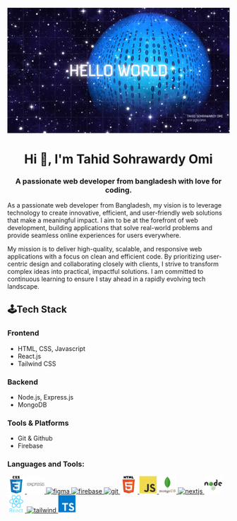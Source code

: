 ![logo](https://github.com/OMI786I/OMI786I/blob/main/Blue%20Textured%20Space%20Landscape%20Hello%20World%20Desktop%20Wallpaper.png)
<h1 align="center">Hi 👋, I'm Tahid Sohrawardy Omi</h1>
<h3 align="center">A passionate web developer from bangladesh with love for coding.</h3>
<p align="left">As a passionate web developer from Bangladesh, my vision is to leverage technology to create innovative, efficient, and user-friendly web solutions that make a meaningful impact. I aim to be at the forefront of web development, building applications that solve real-world problems and provide seamless online experiences for users everywhere.

My mission is to deliver high-quality, scalable, and responsive web applications with a focus on clean and efficient code. By prioritizing user-centric design and collaborating closely with clients, I strive to transform complex ideas into practical, impactful solutions. I am committed to continuous learning to ensure I stay ahead in a rapidly evolving tech landscape.
</p>

<h2>🕹Tech Stack</h2>
<h3>Frontend</h3>
<ul>
  <li>HTML, CSS, Javascript</li>
  <li>React.js</li>
  <li>Tailwind CSS</li>
</ul>
<h3>Backend</h3>
<ul>
  <li>Node.js, Express.js</li>
  <li>MongoDB</li>
</ul>
<h3>Tools & Platforms</h3>
<ul>
  <li>Git & Github</li>
  <li>Firebase</li>
</ul>


<h3 align="left">Languages and Tools:</h3>
<p align="left"> <a href="https://www.w3schools.com/css/" target="_blank" rel="noreferrer"> <img src="https://raw.githubusercontent.com/devicons/devicon/master/icons/css3/css3-original-wordmark.svg" alt="css3" width="40" height="40"/> </a> <a href="https://expressjs.com" target="_blank" rel="noreferrer"> <img src="https://raw.githubusercontent.com/devicons/devicon/master/icons/express/express-original-wordmark.svg" alt="express" width="40" height="40"/> </a> <a href="https://www.figma.com/" target="_blank" rel="noreferrer"> <img src="https://www.vectorlogo.zone/logos/figma/figma-icon.svg" alt="figma" width="40" height="40"/> </a> <a href="https://firebase.google.com/" target="_blank" rel="noreferrer"> <img src="https://www.vectorlogo.zone/logos/firebase/firebase-icon.svg" alt="firebase" width="40" height="40"/> </a> <a href="https://git-scm.com/" target="_blank" rel="noreferrer"> <img src="https://www.vectorlogo.zone/logos/git-scm/git-scm-icon.svg" alt="git" width="40" height="40"/> </a> <a href="https://www.w3.org/html/" target="_blank" rel="noreferrer"> <img src="https://raw.githubusercontent.com/devicons/devicon/master/icons/html5/html5-original-wordmark.svg" alt="html5" width="40" height="40"/> </a> <a href="https://developer.mozilla.org/en-US/docs/Web/JavaScript" target="_blank" rel="noreferrer"> <img src="https://raw.githubusercontent.com/devicons/devicon/master/icons/javascript/javascript-original.svg" alt="javascript" width="40" height="40"/> </a> <a href="https://www.mongodb.com/" target="_blank" rel="noreferrer"> <img src="https://raw.githubusercontent.com/devicons/devicon/master/icons/mongodb/mongodb-original-wordmark.svg" alt="mongodb" width="40" height="40"/> </a> <a href="https://nextjs.org/" target="_blank" rel="noreferrer"> <img src="https://cdn.worldvectorlogo.com/logos/nextjs-2.svg" alt="nextjs" width="40" height="40"/> </a> <a href="https://nodejs.org" target="_blank" rel="noreferrer"> <img src="https://raw.githubusercontent.com/devicons/devicon/master/icons/nodejs/nodejs-original-wordmark.svg" alt="nodejs" width="40" height="40"/> </a> <a href="https://reactjs.org/" target="_blank" rel="noreferrer"> <img src="https://raw.githubusercontent.com/devicons/devicon/master/icons/react/react-original-wordmark.svg" alt="react" width="40" height="40"/> </a> <a href="https://tailwindcss.com/" target="_blank" rel="noreferrer"> <img src="https://www.vectorlogo.zone/logos/tailwindcss/tailwindcss-icon.svg" alt="tailwind" width="40" height="40"/> </a> <a href="https://www.typescriptlang.org/" target="_blank" rel="noreferrer"> <img src="https://raw.githubusercontent.com/devicons/devicon/master/icons/typescript/typescript-original.svg" alt="typescript" width="40" height="40"/> </a> </p>
